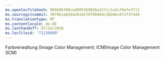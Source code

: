 ```yaml
---
ms.openlocfilehash: 989886780ced505369828a227cc1a3cf0afe3711
ms.sourcegitcommit: 397961a0164281b579f68064c3bb66c071f374d9
ms.translationtype: MT
ms.contentlocale: de-DE
ms.lasthandoff: 07/14/2020
ms.locfileid: "71138899"
---
```

<span data-ttu-id="8f61e-101">Farbverwaltung (Image Color Management; ICM)</span><span class="sxs-lookup"><span data-stu-id="8f61e-101">Image Color Management (ICM)</span></span>